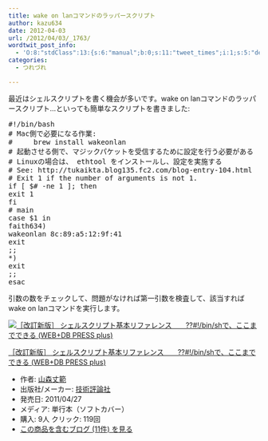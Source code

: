 ```yaml
---
title: wake on lanコマンドのラッパースクリプト
author: kazu634
date: 2012-04-03
url: /2012/04/03/_1763/
wordtwit_post_info:
  - 'O:8:"stdClass":13:{s:6:"manual";b:0;s:11:"tweet_times";i:1;s:5:"delay";i:0;s:7:"enabled";i:1;s:10:"separation";s:2:"60";s:7:"version";s:3:"3.7";s:14:"tweet_template";b:0;s:6:"status";i:2;s:6:"result";a:0:{}s:13:"tweet_counter";i:2;s:13:"tweet_log_ids";a:1:{i:0;i:5455;}s:9:"hash_tags";a:0:{}s:8:"accounts";a:1:{i:0;s:7:"kazu634";}}'
categories:
  - つれづれ

---
```

<div class="section">
<p>
    最近はシェルスクリプトを書く機会が多いです。wake on lanコマンドのラッパースクリプト…といっても簡単なスクリプトを書きました:
</p>
  
<pre class="syntax-highlight">
<span class="synComment">#!/bin/bash</span>
<span class="synComment"># Mac側で必要になる作業:</span>
<span class="synComment">#     brew install wakeonlan</span>
<span class="synComment"># 起動させる側で、マジックパケットを受信するために設定を行う必要がある</span>
<span class="synComment"># Linuxの場合は、 ethtool をインストールし、設定を実施する</span>
<span class="synComment"># See: http://tukaikta.blog135.fc2.com/blog-entry-104.html</span>
<span class="synComment"># Exit 1 if the number of arguments is not 1.</span>
<span class="synStatement">if</span> <span class="synStatement">[</span> <span class="synPreProc">$#</span> <span class="synStatement">-ne</span> <span class="synConstant">1</span> <span class="synStatement">];</span> <span class="synStatement">then</span>
<span class="synStatement">exit</span> <span class="synConstant">1</span>
<span class="synStatement">fi</span>
<span class="synComment"># main</span>
<span class="synStatement">case</span> <span class="synPreProc">$1</span> <span class="synStatement">in</span>
faith634<span class="synStatement">)</span>
wakeonlan 8c:<span class="synConstant">89</span>:a5:<span class="synConstant">12</span>:9f:<span class="synConstant">41</span>
<span class="synStatement">exit</span> <span class="synConstant"></span>
<span class="synStatement">;;</span>
*<span class="synStatement">)</span>
<span class="synStatement">exit</span> <span class="synConstant"></span>
<span class="synStatement">;;</span>
<span class="synStatement">esac</span>
</pre>
  
<p>
    引数の数をチェックして、問題がなければ第一引数を検査して、該当すればwake on lanコマンドを実行します。
</p>
  
<div class="hatena-asin-detail">
<a href="http://www.amazon.co.jp/dp/4774146439/?tag=hatena_st1-22&ascsubtag=d-7ibv" onclick="__gaTracker('send', 'event', 'outbound-article', 'http://www.amazon.co.jp/dp/4774146439/?tag=hatena_st1-22&ascsubtag=d-7ibv', '');"><img src="https://images-na.ssl-images-amazon.com/images/I/41GMyWgQ3cL._SL160_.jpg" class="hatena-asin-detail-image" alt="［改訂新版］ シェルスクリプト基本リファレンス　　??#!/bin/shで、ここまでできる (WEB+DB PRESS plus)" title="［改訂新版］ シェルスクリプト基本リファレンス　　??#!/bin/shで、ここまでできる (WEB+DB PRESS plus)" /></a></p> 
    
<div class="hatena-asin-detail-info">
<p class="hatena-asin-detail-title">
<a href="http://www.amazon.co.jp/dp/4774146439/?tag=hatena_st1-22&ascsubtag=d-7ibv" onclick="__gaTracker('send', 'event', 'outbound-article', 'http://www.amazon.co.jp/dp/4774146439/?tag=hatena_st1-22&ascsubtag=d-7ibv', '［改訂新版］ シェルスクリプト基本リファレンス　　??#!/bin/shで、ここまでできる (WEB+DB PRESS plus)');">［改訂新版］ シェルスクリプト基本リファレンス　　??#!/bin/shで、ここまでできる (WEB+DB PRESS plus)</a>
</p>
      
<ul>
<li>
<span class="hatena-asin-detail-label">作者:</span> <a href="http://d.hatena.ne.jp/keyword/%BB%B3%BF%B9%BE%E6%C8%CF" onclick="__gaTracker('send', 'event', 'outbound-article', 'http://d.hatena.ne.jp/keyword/%BB%B3%BF%B9%BE%E6%C8%CF', '山森丈範');" class="keyword">山森丈範</a>
</li>
<li>
<span class="hatena-asin-detail-label">出版社/メーカー:</span> <a href="http://d.hatena.ne.jp/keyword/%B5%BB%BD%D1%C9%BE%CF%C0%BC%D2" onclick="__gaTracker('send', 'event', 'outbound-article', 'http://d.hatena.ne.jp/keyword/%B5%BB%BD%D1%C9%BE%CF%C0%BC%D2', '技術評論社');" class="keyword">技術評論社</a>
</li>
<li>
<span class="hatena-asin-detail-label">発売日:</span> 2011/04/27
</li>
<li>
<span class="hatena-asin-detail-label">メディア:</span> 単行本（ソフトカバー）
</li>
<li>
<span class="hatena-asin-detail-label">購入</span>: 9人 <span class="hatena-asin-detail-label">クリック</span>: 119回
</li>
<li>
<a href="http://d.hatena.ne.jp/asin/4774146439" onclick="__gaTracker('send', 'event', 'outbound-article', 'http://d.hatena.ne.jp/asin/4774146439', 'この商品を含むブログ (11件) を見る');" target="_blank">この商品を含むブログ (11件) を見る</a>
</li>
</ul>
</div>
    
<div class="hatena-asin-detail-foot">
</div>
</div>
</div>
